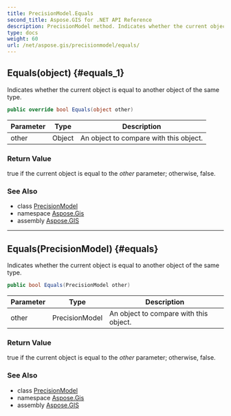 ```yaml
---
title: PrecisionModel.Equals
second_title: Aspose.GIS for .NET API Reference
description: PrecisionModel method. Indicates whether the current object is equal to another object of the same type.
type: docs
weight: 60
url: /net/aspose.gis/precisionmodel/equals/
---
```

## Equals(object) {#equals_1}

Indicates whether the current object is equal to another object of the same type.

```csharp
public override bool Equals(object other)
```

| Parameter | Type | Description |
| --- | --- | --- |
| other | Object | An object to compare with this object. |

### Return Value

true if the current object is equal to the *other* parameter; otherwise, false.

### See Also

* class [PrecisionModel](../)
* namespace [Aspose.Gis](../../precisionmodel/)
* assembly [Aspose.GIS](../../../)

---

## Equals(PrecisionModel) {#equals}

Indicates whether the current object is equal to another object of the same type.

```csharp
public bool Equals(PrecisionModel other)
```

| Parameter | Type | Description |
| --- | --- | --- |
| other | PrecisionModel | An object to compare with this object. |

### Return Value

true if the current object is equal to the *other* parameter; otherwise, false.

### See Also

* class [PrecisionModel](../)
* namespace [Aspose.Gis](../../precisionmodel/)
* assembly [Aspose.GIS](../../../)


